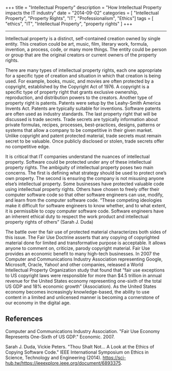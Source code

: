 +++
title = "Intellectual Property"
description = "How Intellectual Property impacts the IT industry"
date = "2014-09-02"
categories = [ "Intellectual Property", "Property Rights", "IT", "Professionalism", "Ethics"]
tags = [
    "ethics",
    "IT",
    "Intellectual Property",
    "property rights"
]
+++

----------

Intellectual property is a distinct, self-contained creation owned by single entity. This creation could be art, music, film, literary work, formula, invention, a process, code, or many more things. The entity could be person or group that are the original creators or current owners of the property rights.

There are many types of intellectual property rights, each one appropriate for a specific type of creation and situation in which that creation is being used. For example, books, music, and movies are often protected by a copyright, established by the Copyright Act of 1976. A copyright is a specific type of property right that grants exclusive ownership, reproduction, and distribution powers to the creators. Another type of property right is patents. Patents were setup by the Leahy-Smith America Invents Act. Patents are typically suitable for inventions. Software patents are often used as industry standards. The last property right that will be discussed is trade secrets. Trade secrets are typically information about private formulas, recipes, processes, best-practices, designs, patterns or systems that allow a company to be competitive in their given market. Unlike copyright and patent protected material, trade secrets must remain secret to be valuable. Once publicly disclosed or stolen, trade secrets offer no competitive edge.

It is critical that IT companies understand the nuances of intellectual property. Software could be protected under any of these intellectual property rights. The ambiguity of intellectual property poses two main concerns. The first is defining what strategy should be used to protect one’s own property. The second is ensuring the company is not misusing anyone else’s intellectual property. Some businesses have protected valuable code using intellectual property rights. Others have chosen to freely offer their computer software code so that other software engineers can use, modify, and learn from the computer software code. “These competing ideologies make it difficult for software engineers to know whether, and to what extent, it is permissible to copy computer software code. Software engineers have an inherent ethical duty to respect the work product and intellectual property rights of others” (Sarah J. Duda)

The battle over the fair use of protected material characterizes both sides of this issue. The Fair Use Doctrine asserts that any copying of copyrighted material done for limited and transformative purpose is acceptable. It allows anyone to comment on, criticize, parody copyright material. Fair Use provides an economic benefit to many high-tech businesses. In 2007 the Computer and Communications Industry Association representing Google, Microsoft, Oracle, Yahoo! and other companies, released a World Intellectual Property Organization study that found that “fair use exceptions to US copyright laws were responsible for more than $4.5 trillion in annual revenue for the United States economy representing one-sixth of the total US GDP and 18% economic growth” (Association). As the United States economy becomes increasingly knowledge-based, the ability to use content in a limited and unlicensed manner is becoming a cornerstone of our economy in the digital age.


<!--more-->

References
----------

Computer and Communications Industry Association. "Fair Use Economy Represents One-Sixth of US GDP." Economic. 2007.

Sarah J. Duda, Vickie Peters. "Thou Shalt Not… A Look at the Ethics of Copying Software Code." IEEE International Symposium on Ethics in Science, Technology and Engineering (2014). https://sci-hub.tw/https://ieeexplore.ieee.org/document/6893375.
